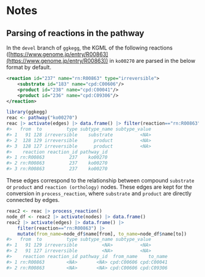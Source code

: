 



# Notes

## Parsing of reactions in the pathway

In the `devel` branch of `ggkegg`, the KGML of the following reactions ([https://www.genome.jp/entry/R00863](https://www.genome.jp/entry/R00863)) in `ko00270` are parsed in the below format by default.

```xml
<reaction id="237" name="rn:R00863" type="irreversible">
    <substrate id="183" name="cpd:C00606"/>
    <product id="238" name="cpd:C00041"/>
    <product id="236" name="cpd:C09306"/>
</reaction>
```


```r
library(ggkegg)
reac <- pathway("ko00270")
reac |> activate(edges) |> data.frame() |> filter(reaction=="rn:R00863")
#>   from  to         type subtype_name subtype_value
#> 1   91 128 irreversible    substrate          <NA>
#> 2  128 129 irreversible      product          <NA>
#> 3  128 127 irreversible      product          <NA>
#>    reaction reaction_id pathway_id
#> 1 rn:R00863         237    ko00270
#> 2 rn:R00863         237    ko00270
#> 3 rn:R00863         237    ko00270
```

These edges correspond to the relationship between compound `substrate` or `product` and `reaction (orthology)` nodes. These edges are kept for the conversion in `process_reaction`, where `substrate` and `product` are directly connected by edges.


```r
reac2 <- reac |> process_reaction()
node_df <- reac2 |> activate(nodes) |> data.frame()
reac2 |> activate(edges) |> data.frame() |>
    filter(reaction=="rn:R00863") |>
    mutate(from_name=node_df$name[from], to_name=node_df$name[to])
#>   from  to         type subtype_name subtype_value
#> 1   91 129 irreversible         <NA>          <NA>
#> 2   91 127 irreversible         <NA>          <NA>
#>    reaction reaction_id pathway_id  from_name    to_name
#> 1 rn:R00863        <NA>       <NA> cpd:C00606 cpd:C00041
#> 2 rn:R00863        <NA>       <NA> cpd:C00606 cpd:C09306
```

